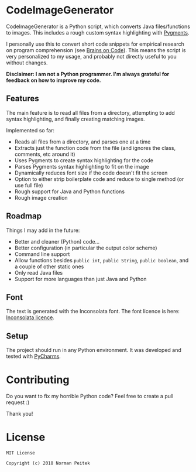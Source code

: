 # CodeImageGenerator

CodeImageGenerator is a Python script, which converts Java files/functions to images. This includes a rough custom syntax highlighting with [Pygments](http://pygments.org/).

I personally use this to convert short code snippets for empirical research on program comprehension (see [Brains on Code](https://github.com/brains-on-code)).
This means the script is very personalized to my usage, and probably not directly useful to you without changes.

**Disclaimer: I am not a Python programmer. I'm always grateful for feedback on how to improve my code.**

## Features

The main feature is to read all files from a directory, attempting to add syntax highlighting, and finally creating matching images.

Implemented so far:

* Reads all files from a directory, and parses one at a time
* Extracts just the function code from the file (and ignores the class, comments, etc around it)
* Uses Pygments to create syntax highlighting for the code
* Parses Pygments syntax highlighting to fit on the image
* Dynamically reduces font size if the code doesn't fit the screen
* Option to either strip boilerplate code and reduce to single method (or use full file)
* Rough support for Java and Python functions
* Rough image creation

## Roadmap

Things I may add in the future:

* Better and cleaner (Python) code...
* Better configuration (in particular the output color scheme)
* Command line support
* Allow functions besides `public int`, `public String`, `public boolean`, and a couple of other static ones
* Only read Java files
* Support for more languages than just Java and Python


## Font

The text is generated with the Inconsolata font. The font licence is here: [Inconsolata licence](https://www.fontsquirrel.com/license/Inconsolata).


## Setup ##

The project should run in any Python environment. It was developed and tested with [PyCharms](https://www.jetbrains.com/pycharm/).

# Contributing #

Do you want to fix my horrible Python code? Feel free to create a pull request :)

Thank you!


# License #

```
MIT License

Copyright (c) 2018 Norman Peitek
```